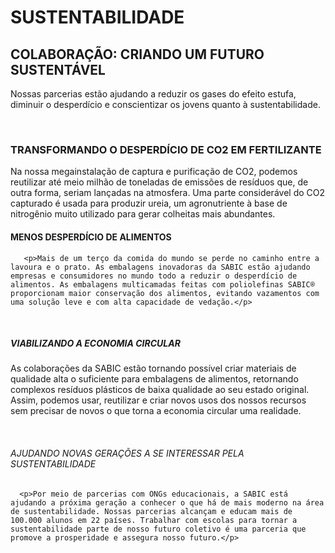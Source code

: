 <h1>SUSTENTABILIDADE</h1>

<h2>COLABORAÇÃO: CRIANDO UM FUTURO SUSTENTÁVEL</h2>
<p>Nossas parcerias estão ajudando a reduzir os gases do efeito estufa, diminuir o desperdício e conscientizar os jovens quanto à sustentabilidade.</p>
<br>
    
<h3>TRANSFORMANDO O DESPERDÍCIO DE CO2 EM FERTILIZANTE</h3>
       Na nossa megainstalação de captura e purificação de CO2, podemos reutilizar até meio milhão de toneladas de emissões de resíduos que, de outra forma, seriam lançadas na atmosfera. Uma parte considerável do CO2 capturado é usada para produzir ureia, um agronutriente à base de nitrogênio muito utilizado para gerar colheitas mais abundantes.
<br>

<h4>MENOS DESPERDÍCIO DE ALIMENTOS</h5>

       <p>Mais de um terço da comida do mundo se perde no caminho entre a lavoura e o prato. As embalagens inovadoras da SABIC estão ajudando empresas e consumidores no mundo todo a reduzir o desperdício de alimentos. As embalagens multicamadas feitas com poliolefinas SABIC® proporcionam maior conservação dos alimentos, evitando vazamentos com uma solução leve e com alta capacidade de vedação.</p>
<br>

<h5>VIABILIZANDO A ECONOMIA CIRCULAR</h5>
       <p>As colaborações da SABIC estão tornando possível criar materiais de qualidade alta o suficiente para embalagens de alimentos, retornando complexos resíduos plásticos de baixa qualidade ao seu estado original. Assim, podemos usar, reutilizar e criar novos usos dos nossos recursos sem precisar de novos o que torna a economia circular uma realidade.</p>
<br>

<h6>AJUDANDO NOVAS GERAÇÕES A SE INTERESSAR PELA SUSTENTABILIDADE</h6>

      <p>Por meio de parcerias com ONGs educacionais, a SABIC está ajudando a próxima geração a conhecer o que há de mais moderno na área de sustentabilidade. Nossas parcerias alcançam e educam mais de 100.000 alunos em 22 países. Trabalhar com escolas para tornar a sustentabilidade parte de nosso futuro coletivo é uma parceria que promove a prosperidade e assegura nosso futuro.</p>

